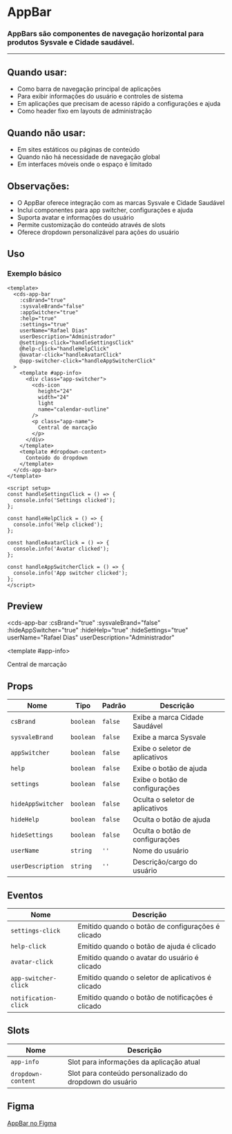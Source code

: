 # AppBar

### AppBars são componentes de navegação horizontal para produtos Sysvale e Cidade saudável.

---

## Quando usar:
- Como barra de navegação principal de aplicações
- Para exibir informações do usuário e controles de sistema
- Em aplicações que precisam de acesso rápido a configurações e ajuda
- Como header fixo em layouts de administração

## Quando não usar:
- Em sites estáticos ou páginas de conteúdo
- Quando não há necessidade de navegação global
- Em interfaces móveis onde o espaço é limitado

## Observações:
- O AppBar oferece integração com as marcas Sysvale e Cidade Saudável
- Inclui componentes para app switcher, configurações e ajuda
- Suporta avatar e informações do usuário
- Permite customização do conteúdo através de slots
- Oferece dropdown personalizável para ações do usuário

## Uso

### Exemplo básico

```vue
<template>
  <cds-app-bar
    :csBrand="true"
    :sysvaleBrand="false"
    :appSwitcher="true"
    :help="true"
    :settings="true"
    userName="Rafael Dias"
    userDescription="Administrador"
    @settings-click="handleSettingsClick"
    @help-click="handleHelpClick"
    @avatar-click="handleAvatarClick"
    @app-switcher-click="handleAppSwitcherClick"
  >
    <template #app-info>
      <div class="app-switcher">
        <cds-icon
          height="24"
          width="24"
          light
          name="calendar-outline"
        />
        <p class="app-name">
          Central de marcação
        </p>
      </div>
    </template>
    <template #dropdown-content>
      Conteúdo do dropdown
    </template>
  </cds-app-bar>
</template>

<script setup>
const handleSettingsClick = () => {
  console.info('Settings clicked');
};

const handleHelpClick = () => {
  console.info('Help clicked');
};

const handleAvatarClick = () => {
  console.info('Avatar clicked');
};

const handleAppSwitcherClick = () => {
  console.info('App switcher clicked');
};
</script>
```

## Preview

<cds-app-bar
  :csBrand="true"
  :sysvaleBrand="false"
  :hideAppSwitcher="true"
  :hideHelp="true"
  :hideSettings="true"
  userName="Rafael Dias"
  userDescription="Administrador"
>
  <template #app-info>
    <div class="app-switcher">
      <cds-icon
        height="24"
        width="24"
        light
        name="calendar-outline"
      />
      <p class="app-name">
        Central de marcação
      </p>
    </div>
  </template>
</cds-app-bar>

## Props

| Nome | Tipo | Padrão | Descrição |
|------|------|--------|-----------|
| `csBrand` | `boolean` | `false` | Exibe a marca Cidade Saudável |
| `sysvaleBrand` | `boolean` | `false` | Exibe a marca Sysvale |
| `appSwitcher` | `boolean` | `false` | Exibe o seletor de aplicativos |
| `help` | `boolean` | `false` | Exibe o botão de ajuda |
| `settings` | `boolean` | `false` | Exibe o botão de configurações |
| `hideAppSwitcher` | `boolean` | `false` | Oculta o seletor de aplicativos |
| `hideHelp` | `boolean` | `false` | Oculta o botão de ajuda |
| `hideSettings` | `boolean` | `false` | Oculta o botão de configurações |
| `userName` | `string` | `''` | Nome do usuário |
| `userDescription` | `string` | `''` | Descrição/cargo do usuário |

## Eventos

| Nome | Descrição |
|------|-----------|
| `settings-click` | Emitido quando o botão de configurações é clicado |
| `help-click` | Emitido quando o botão de ajuda é clicado |
| `avatar-click` | Emitido quando o avatar do usuário é clicado |
| `app-switcher-click` | Emitido quando o seletor de aplicativos é clicado |
| `notification-click` | Emitido quando o botão de notificações é clicado |

## Slots

| Nome | Descrição |
|------|-----------|
| `app-info` | Slot para informações da aplicação atual |
| `dropdown-content` | Slot para conteúdo personalizado do dropdown do usuário |

## Figma

[AppBar no Figma](https://www.figma.com/design/design-system-url)
